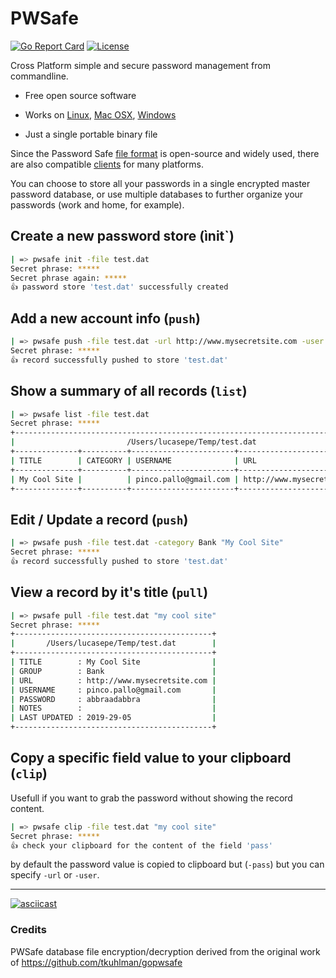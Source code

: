 # PWSafe

[![Go Report Card](https://goreportcard.com/badge/github.com/lucasepe/pwsafe)](https://goreportcard.com/report/github.com/lucasepe/pwsafe) [![License](https://img.shields.io/badge/License-MIT-blue.svg)](https://github.com/gojp/goreportcard/blob/master/LICENSE)

Cross Platform simple and secure password management from commandline.

- Free open source software
- Works on [Linux](https://github.com/lucasepe/pwsafe/releases/download/v1.0.0/pwsafe-linux-amd64), [Mac OSX](https://github.com/lucasepe/pwsafe/releases/download/v1.0.0/pwsafe-darwin-amd64), [Windows](https://github.com/lucasepe/pwsafe/releases/download/v1.0.0/pwsafe-windows-amd64)

- Just a single portable binary file

Since the Password Safe [file format](https://raw.githubusercontent.com/jpvasquez/PasswordSafe/master/docs/formatV3.txt) is open-source and widely used, there are also compatible [clients](https://pwsafe.org/relatedprojects.shtml) for many platforms.

You can choose to store all your passwords in a single encrypted master password database, or use multiple databases to further organize your passwords (work and home, for example).

## Create a new password store (ìnit`)

```bash
| => pwsafe init -file test.dat
Secret phrase: *****
Secret phrase again: ***** 
👍 password store 'test.dat' successfully created
```

## Add a new account info (`push`)

```bash
| => pwsafe push -file test.dat -url http://www.mysecretsite.com -user pinco.pallo@gmail.com -pass abbraadabbra "My Cool Site"
Secret phrase: *****
👍 record successfully pushed to store 'test.dat'
```

## Show a summary of all records (`list`)

```bash
| => pwsafe list -file test.dat
Secret phrase: *****
+-------------------------------------------------------------------------------+
|                         /Users/lucasepe/Temp/test.dat                         |
+--------------+----------+-----------------------+-----------------------------+
| TITLE        | CATEGORY | USERNAME              | URL                         |
+--------------+----------+-----------------------+-----------------------------+
| My Cool Site |          | pinco.pallo@gmail.com | http://www.mysecretsite.com |
+--------------+----------+-----------------------+-----------------------------+
```

## Edit / Update a record (`push`)

```bash
| => pwsafe push -file test.dat -category Bank "My Cool Site"
Secret phrase: *****
👍 record successfully pushed to store 'test.dat'
```

## View a record by it's title (`pull`)

```bash
| => pwsafe pull -file test.dat "my cool site"
Secret phrase: *****
+--------------------------------------------+
|       /Users/lucasepe/Temp/test.dat        |
+--------------------------------------------+
| TITLE        : My Cool Site                |
| GROUP        : Bank                        |
| URL          : http://www.mysecretsite.com |
| USERNAME     : pinco.pallo@gmail.com       |
| PASSWORD     : abbraadabbra                |
| NOTES        :                             |
| LAST UPDATED : 2019-29-05                  |
+--------------------------------------------+
```

## Copy a specific field value to your clipboard (`clip`)

Usefull if you want to grab the password without showing the record content.

```bash
| => pwsafe clip -file test.dat "my cool site"
Secret phrase: *****
👍 check your clipboard for the content of the field 'pass'
````

by default the password value is copied to clipboard but (`-pass`) but you can specify `-url` or `-user`.

---

[![asciicast](https://asciinema.org/a/AFgCN5ooodf4l9kxl8O5LKEAd.svg)](https://asciinema.org/a/AFgCN5ooodf4l9kxl8O5LKEAd)

### Credits ###

PWSafe database file encryption/decryption derived from the original work of https://github.com/tkuhlman/gopwsafe 